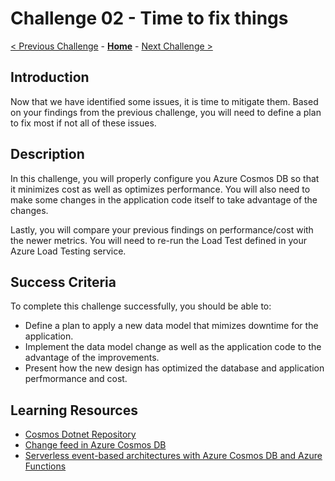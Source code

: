 # Challenge 02 - Time to fix things

[< Previous Challenge](./Challenge-01.md) - **[Home](../README.md)** - [Next Challenge >](./Challenge-03.md)

## Introduction

Now that we have identified some issues, it is time to mitigate them. Based on your findings from the previous challenge, you will need to define a plan to fix most if not all of these issues.

## Description

In this challenge, you will properly configure you Azure Cosmos DB so that it minimizes cost as well as optimizes performance. You will also need to make some changes in the application code itself to take advantage of the changes.

Lastly, you will compare your previous findings on performance/cost with the newer metrics. You will need to re-run the Load Test defined in your Azure Load Testing service.

## Success Criteria

To complete this challenge successfully, you should be able to:
- Define a plan to apply a new data model that mimizes downtime for the application.
- Implement the data model change as well as the application code to the advantage of the improvements.
- Present how the new design has optimized the database and application perfmormance and cost.

## Learning Resources

- [Cosmos Dotnet Repository](https://ievangelist.github.io/azure-cosmos-dotnet-repository/1-getting-started/)
- [Change feed in Azure Cosmos DB](https://docs.microsoft.com/en-us/azure/cosmos-db/change-feed)
- [Serverless event-based architectures with Azure Cosmos DB and Azure Functions](https://docs.microsoft.com/en-us/azure/cosmos-db/sql/change-feed-functions)
